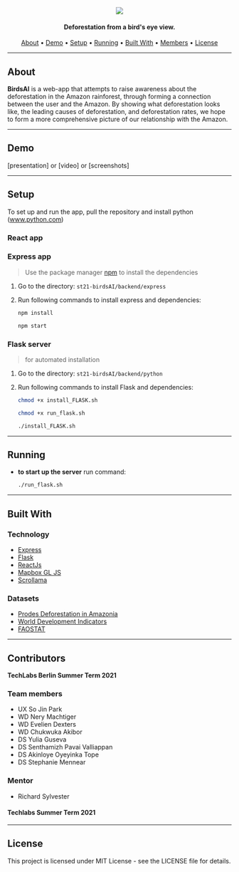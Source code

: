 <p align="center">
  <img src=https://user-images.githubusercontent.com/60686512/125073844-d9f33400-e0bc-11eb-8555-ddab0ae796fb.png>
  </p>

<h4 align="center">Deforestation from a bird's eye view.</h4>

<p align="center">
  <a href="#about">About</a> •
  <a href="#demo">Demo</a> •
  <a href="#setup">Setup</a> •
  <a href="#running">Running</a> •
  <a href="#built-with">Built With</a> •
  <a href="#members">Members</a> •
  <a href="#license">License</a>
</p>

---

## About

**BirdsAI** is a web-app that attempts to raise awareness about the deforestation in the Amazon rainforest, through forming a connection between the user and the Amazon. By showing what deforestation looks like, the leading causes of deforestation, and deforestation rates, we hope to form a more comprehensive picture of our relationship with the Amazon.

---

## Demo

[presentation] or [video] or [screenshots]

---

## Setup

To set up and run the app, pull the repository and install python (www.python.com)

### React app

### Express app

> Use the package manager [npm](https://npmjs.com/) to install the dependencies

1. Go to the directory: `st21-birdsAI/backend/express`

2. Run following commands to install express and dependencies:

    ```sh
    npm install
    ```

    ```sh
    npm start
    ```

### Flask server

> for automated installation

1. Go to the directory: `st21-birdsAI/backend/python`
2. Run following commands to install Flask and dependencies:

    ```sh
    chmod +x install_FLASK.sh
    ```

    ```sh
    chmod +x run_flask.sh
    ```
  
    ```sh
    ./install_FLASK.sh
    ```

---

## Running

- **to start up the server** run command:

    ```sh
    ./run_flask.sh
    ```

---

## Built With

### Technology

- [Express](https://expressjs.com/)
- [Flask](https://flask.palletsprojects.com/en/2.0.x/)
- [ReactJs](https://reactjs.org/)
- [Mapbox GL JS](https://www.mapbox.com/)
- [Scrollama](https://github.com/russellgoldenberg/scrollama)

### Datasets

- [Prodes Deforestation in Amazonia](https://data.globalforestwatch.org/datasets/gfw::prodes-deforestation-in-amazonia/about)
- [World Development Indicators](https://databank.worldbank.org/source/world-development-indicators)
- [FAOSTAT](http://www.fao.org/faostat/en/?#data/RL)

---

## Contributors

**TechLabs Berlin Summer Term 2021**

### Team members

- UX So Jin Park
- WD Nery Machtiger
- WD Evelien Dexters
- WD Chukwuka Akibor
- DS Yulia Guseva
- DS Senthamizh Pavai Valliappan
- DS Akinloye Oyeyinka Tope
- DS Stephanie Mennear

### Mentor

- Richard Sylvester

#### Techlabs Summer Term 2021

---

## License

This project is licensed under MIT License - see the LICENSE file for details.
